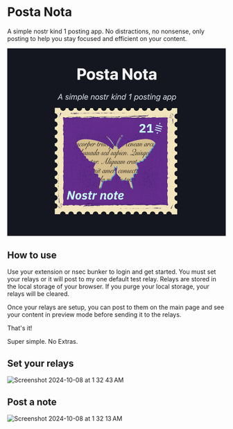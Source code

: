 # Posta Nota 

A simple nostr kind 1 posting app. 
No distractions, no nonsense, only posting 
to help you stay focused and efficient on your content.

![logo](./postanota.png)


## How to use

Use your extension or nsec bunker to login and get started. 
You must set your relays or it will post to my one default test relay. 
Relays are stored in the local storage of your browser. If you purge your local storage, your relays will be cleared.

Once your relays are setup, you can post to them on the main page and see your content in preview mode before sending it to the relays.

That's it! 

Super simple. No Extras. 

## Set your relays
<img width="573" alt="Screenshot 2024-10-08 at 1 32 43 AM" src="https://github.com/user-attachments/assets/af3a6987-ddb0-4d34-b5f1-6c561a078c8e">

## Post a note
<img width="573" alt="Screenshot 2024-10-08 at 1 32 13 AM" src="https://github.com/user-attachments/assets/b0746583-0adf-41e5-8065-8a561b9e391c">



